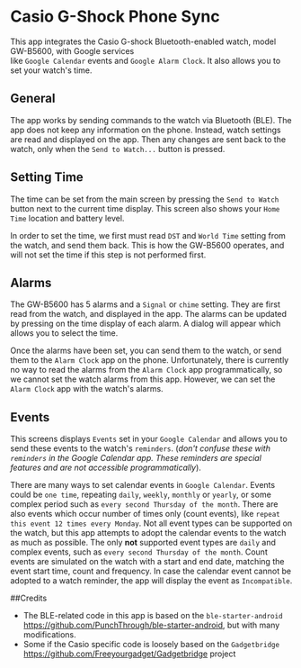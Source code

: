 # Casio G-Shock Phone Sync

This app integrates the Casio G-shock Bluetooth-enabled watch, model GW-B5600, with Google services  
like `Google Calendar` events and `Google Alarm Clock`. It also allows you to set your watch's time.

## General
The app works by sending commands to the watch via Bluetooth (BLE). The app does not keep any information on the phone. 
Instead, watch settings are read and displayed on the app. Then any changes are sent back to the watch, 
only when the `Send to Watch...` button is pressed.  

## Setting Time
The time can be set from the main screen by pressing the `Send to Watch` button next to the current time display. 
This screen also shows your `Home Time` location and battery level.

In order to set the time, we first must read `DST` and `World Time` setting from the watch, and send them back. 
This is how the GW-B5600 operates, and will not set the time if this step is not performed first.

## Alarms
The GW-B5600 has 5 alarms and a `Signal` or `chime` setting. They are first read from the watch, 
and displayed in the app. The alarms can be updated by pressing on the time display of each alarm. 
A dialog will appear which allows you to select the time.

Once the alarms have been set, you can send them to the watch, or send them to the `Alarm Clock` app on the phone. 
Unfortunately, there is currently no way to read the alarms from the `Alarm Clock` app programmatically, 
so we cannot set the watch alarms from this app. However, we can set the `Alarm Clock` app with the watch's alarms.

## Events
This screens displays `Events` set in your `Google Calendar` and allows you to send these events to the watch's `reminders`. 
(*don't confuse these with `reminders` in the Google Calendar app. These reminders are special features and are not accessible programmatically*).

There are many ways to set calendar events in `Google Calendar`. Events could be `one time`, repeating `daily`, `weekly`, `monthly` 
or `yearly`, or some complex period such as `every second Thursday of the month`. There are also events which occur number of 
times only (count events), like `repeat this event 12 times every Monday`. Not all event types can be supported on the watch, but this app 
attempts to adopt the calendar events to the watch as much as possible. The only **not** supported event types are `daily` and complex events, 
such as `every second Thursday of the month`. Count events are simulated on the watch with a start and end date, 
matching the event start time, count and frequency. In case the calendar event cannot be adopted to a watch reminder, 
the app will display the event as `Incompatible`.

##Credits
- The BLE-related code in this app is based on the `ble-starter-android` https://github.com/PunchThrough/ble-starter-android, but with many modifications.
- Some if the Casio specific code is loosely based on the `Gadgetbridge` https://github.com/Freeyourgadget/Gadgetbridge project